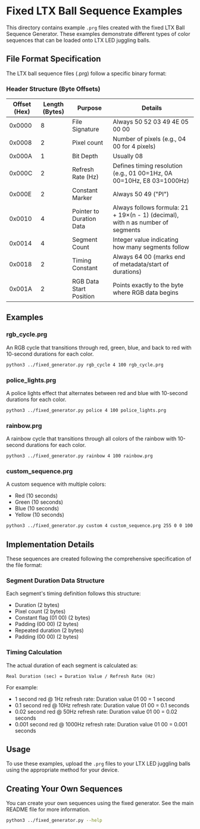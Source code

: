 # Fixed LTX Ball Sequence Examples

This directory contains example `.prg` files created with the fixed LTX Ball Sequence Generator. These examples demonstrate different types of color sequences that can be loaded onto LTX LED juggling balls.

## File Format Specification

The LTX ball sequence files (.prg) follow a specific binary format:

### Header Structure (Byte Offsets)
| Offset (Hex) | Length (Bytes) | Purpose | Details |
|--------------|----------------|---------|---------|
| 0x0000 | 8 | File Signature | Always 50 52 03 49 4E 05 00 00 |
| 0x0008 | 2 | Pixel count | Number of pixels (e.g., 04 00 for 4 pixels) |
| 0x000A | 1 | Bit Depth | Usually 08 |
| 0x000C | 2 | Refresh Rate (Hz) | Defines timing resolution (e.g., 01 00=1Hz, 0A 00=10Hz, E8 03=1000Hz) |
| 0x000E | 2 | Constant Marker | Always 50 49 ("PI") |
| 0x0010 | 4 | Pointer to Duration Data | Always follows formula: 21 + 19×(n - 1) (decimal), with n as number of segments |
| 0x0014 | 4 | Segment Count | Integer value indicating how many segments follow |
| 0x0018 | 2 | Timing Constant | Always 64 00 (marks end of metadata/start of durations) |
| 0x001A | 2 | RGB Data Start Position | Points exactly to the byte where RGB data begins |

## Examples

### rgb_cycle.prg

An RGB cycle that transitions through red, green, blue, and back to red with 10-second durations for each color.

```bash
python3 ../fixed_generator.py rgb_cycle 4 100 rgb_cycle.prg
```

### police_lights.prg

A police lights effect that alternates between red and blue with 10-second durations for each color.

```bash
python3 ../fixed_generator.py police 4 100 police_lights.prg
```

### rainbow.prg

A rainbow cycle that transitions through all colors of the rainbow with 10-second durations for each color.

```bash
python3 ../fixed_generator.py rainbow 4 100 rainbow.prg
```

### custom_sequence.prg

A custom sequence with multiple colors:
- Red (10 seconds)
- Green (10 seconds)
- Blue (10 seconds)
- Yellow (10 seconds)

```bash
python3 ../fixed_generator.py custom 4 custom_sequence.prg 255 0 0 100 0 255 0 100 0 0 255 100 255 255 0 100
```

## Implementation Details

These sequences are created following the comprehensive specification of the file format:

### Segment Duration Data Structure

Each segment's timing definition follows this structure:
- Duration (2 bytes)
- Pixel count (2 bytes)
- Constant flag (01 00) (2 bytes)
- Padding (00 00) (2 bytes)
- Repeated duration (2 bytes)
- Padding (00 00) (2 bytes)

### Timing Calculation

The actual duration of each segment is calculated as:
```
Real Duration (sec) = Duration Value / Refresh Rate (Hz)
```

For example:
- 1 second red @ 1Hz refresh rate: Duration value 01 00 = 1 second
- 0.1 second red @ 10Hz refresh rate: Duration value 01 00 = 0.1 seconds
- 0.02 second red @ 50Hz refresh rate: Duration value 01 00 = 0.02 seconds
- 0.001 second red @ 1000Hz refresh rate: Duration value 01 00 = 0.001 seconds

## Usage

To use these examples, upload the `.prg` files to your LTX LED juggling balls using the appropriate method for your device.

## Creating Your Own Sequences

You can create your own sequences using the fixed generator. See the main README file for more information.

```bash
python3 ../fixed_generator.py --help